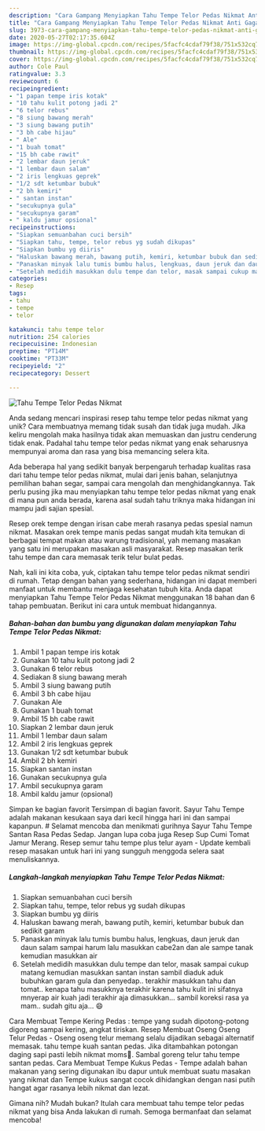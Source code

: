 ```yaml
---
description: "Cara Gampang Menyiapkan Tahu Tempe Telor Pedas Nikmat Anti Gagal"
title: "Cara Gampang Menyiapkan Tahu Tempe Telor Pedas Nikmat Anti Gagal"
slug: 3973-cara-gampang-menyiapkan-tahu-tempe-telor-pedas-nikmat-anti-gagal
date: 2020-05-27T02:17:35.604Z
image: https://img-global.cpcdn.com/recipes/5facfc4cdaf79f38/751x532cq70/tahu-tempe-telor-pedas-nikmat-foto-resep-utama.jpg
thumbnail: https://img-global.cpcdn.com/recipes/5facfc4cdaf79f38/751x532cq70/tahu-tempe-telor-pedas-nikmat-foto-resep-utama.jpg
cover: https://img-global.cpcdn.com/recipes/5facfc4cdaf79f38/751x532cq70/tahu-tempe-telor-pedas-nikmat-foto-resep-utama.jpg
author: Cole Paul
ratingvalue: 3.3
reviewcount: 6
recipeingredient:
- "1 papan tempe iris kotak"
- "10 tahu kulit potong jadi 2"
- "6 telor rebus"
- "8 siung bawang merah"
- "3 siung bawang putih"
- "3 bh cabe hijau"
- " Ale"
- "1 buah tomat"
- "15 bh cabe rawit"
- "2 lembar daun jeruk"
- "1 lembar daun salam"
- "2 iris lengkuas geprek"
- "1/2 sdt ketumbar bubuk"
- "2 bh kemiri"
- " santan instan"
- "secukupnya gula"
- "secukupnya garam"
- " kaldu jamur opsional"
recipeinstructions:
- "Siapkan semuanbahan cuci bersih"
- "Siapkan tahu, tempe, telor rebus yg sudah dikupas"
- "Siapkan bumbu yg diiris"
- "Haluskan bawang merah, bawang putih, kemiri, ketumbar bubuk dan sedikit garam"
- "Panaskan minyak lalu tumis bumbu halus, lengkuas, daun jeruk dan daun salam sampai harum lalu masukkan cabe2an dan ale sampe tanak kemudian masukkan air"
- "Setelah medidih masukkan dulu tempe dan telor, masak sampai cukup matang kemudian masukkan santan instan sambil diaduk aduk bubuhkan garam gula dan penyedap.. terakhir masukkan tahu dan tomat.. kenapa tahu masukknya terakhir karena tahu kulit ini sifatnya mnyerap air kuah jadi terakhir aja dimasukkan... sambil koreksi rasa ya mam.. sudah gitu aja... 😄"
categories:
- Resep
tags:
- tahu
- tempe
- telor

katakunci: tahu tempe telor 
nutrition: 254 calories
recipecuisine: Indonesian
preptime: "PT14M"
cooktime: "PT33M"
recipeyield: "2"
recipecategory: Dessert

---
```



![Tahu Tempe Telor Pedas Nikmat](https://img-global.cpcdn.com/recipes/5facfc4cdaf79f38/751x532cq70/tahu-tempe-telor-pedas-nikmat-foto-resep-utama.jpg)

Anda sedang mencari inspirasi resep tahu tempe telor pedas nikmat yang unik? Cara membuatnya memang tidak susah dan tidak juga mudah. Jika keliru mengolah maka hasilnya tidak akan memuaskan dan justru cenderung tidak enak. Padahal tahu tempe telor pedas nikmat yang enak seharusnya mempunyai aroma dan rasa yang bisa memancing selera kita.

Ada beberapa hal yang sedikit banyak berpengaruh terhadap kualitas rasa dari tahu tempe telor pedas nikmat, mulai dari jenis bahan, selanjutnya pemilihan bahan segar, sampai cara mengolah dan menghidangkannya. Tak perlu pusing jika mau menyiapkan tahu tempe telor pedas nikmat yang enak di mana pun anda berada, karena asal sudah tahu triknya maka hidangan ini mampu jadi sajian spesial.

Resep orek tempe dengan irisan cabe merah rasanya pedas spesial namun nikmat. Masakan orek tempe manis pedas sangat mudah kita temukan di berbagai tempat makan atau warung tradisional, yah memang masakan yang satu ini merupakan masakan asli masyarakat. Resep masakan terik tahu tempe dan cara memasak terik telur bulat pedas.


Nah, kali ini kita coba, yuk, ciptakan tahu tempe telor pedas nikmat sendiri di rumah. Tetap dengan bahan yang sederhana, hidangan ini dapat memberi manfaat untuk membantu menjaga kesehatan tubuh kita. Anda dapat menyiapkan Tahu Tempe Telor Pedas Nikmat menggunakan 18 bahan dan 6 tahap pembuatan. Berikut ini cara untuk membuat hidangannya.

<!--inarticleads1-->

##### Bahan-bahan dan bumbu yang digunakan dalam menyiapkan Tahu Tempe Telor Pedas Nikmat:

1. Ambil 1 papan tempe iris kotak
1. Gunakan 10 tahu kulit potong jadi 2
1. Gunakan 6 telor rebus
1. Sediakan 8 siung bawang merah
1. Ambil 3 siung bawang putih
1. Ambil 3 bh cabe hijau
1. Gunakan  Ale
1. Gunakan 1 buah tomat
1. Ambil 15 bh cabe rawit
1. Siapkan 2 lembar daun jeruk
1. Ambil 1 lembar daun salam
1. Ambil 2 iris lengkuas geprek
1. Gunakan 1/2 sdt ketumbar bubuk
1. Ambil 2 bh kemiri
1. Siapkan  santan instan
1. Gunakan secukupnya gula
1. Ambil secukupnya garam
1. Ambil  kaldu jamur (opsional)


Simpan ke bagian favorit Tersimpan di bagian favorit. Sayur Tahu Tempe adalah makanan kesukaan saya dari kecil hingga hari ini dan sampai kapanpun. # Selamat mencoba dan menikmati gurihnya Sayur Tahu Tempe Santan Rasa Pedas Sedap. Jangan lupa coba juga Resep Sup Cumi Tomat Jamur Merang. Resep semur tahu tempe plus telur ayam - Update kembali resep masakan untuk hari ini yang sungguh menggoda selera saat menuliskannya. 

<!--inarticleads2-->

##### Langkah-langkah menyiapkan Tahu Tempe Telor Pedas Nikmat:

1. Siapkan semuanbahan cuci bersih
1. Siapkan tahu, tempe, telor rebus yg sudah dikupas
1. Siapkan bumbu yg diiris
1. Haluskan bawang merah, bawang putih, kemiri, ketumbar bubuk dan sedikit garam
1. Panaskan minyak lalu tumis bumbu halus, lengkuas, daun jeruk dan daun salam sampai harum lalu masukkan cabe2an dan ale sampe tanak kemudian masukkan air
1. Setelah medidih masukkan dulu tempe dan telor, masak sampai cukup matang kemudian masukkan santan instan sambil diaduk aduk bubuhkan garam gula dan penyedap.. terakhir masukkan tahu dan tomat.. kenapa tahu masukknya terakhir karena tahu kulit ini sifatnya mnyerap air kuah jadi terakhir aja dimasukkan... sambil koreksi rasa ya mam.. sudah gitu aja... 😄


Cara Membuat Tempe Kering Pedas : tempe yang sudah dipotong-potong digoreng sampai kering, angkat tiriskan. Resep Membuat Oseng Oseng Telur Pedas - Oseng oseng telur memang selalu dijadikan sebagai alternatif memasak. tahu tempe kuah santan pedas. Jika ditambahkan potongan daging sapi pasti lebih nikmat moms🤭. Sambal goreng telur tahu tempe santan pedas. Cara Membuat Tempe Kukus Pedas - Tempe adalah bahan makanan yang sering digunakan ibu dapur untuk membuat suatu masakan yang nikmat dan Tempe kukus sangat cocok dihidangkan dengan nasi putih hangat agar rasanya lebih nikmat dan lezat. 

Gimana nih? Mudah bukan? Itulah cara membuat tahu tempe telor pedas nikmat yang bisa Anda lakukan di rumah. Semoga bermanfaat dan selamat mencoba!
